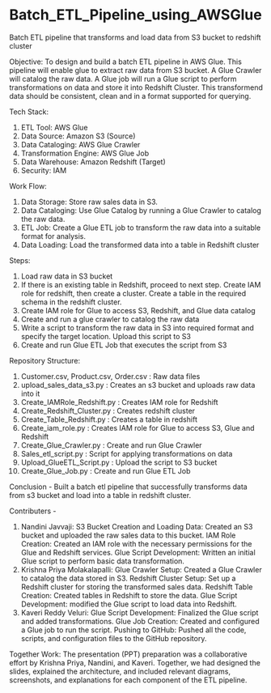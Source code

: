 # Batch_ETL_Pipeline_using_AWSGlue
Batch ETL pipeline that transforms and load data from S3 bucket to redshift cluster

Objective: 
To design and build a batch ETL pipeline in AWS Glue. This pipeline will enable glue to extract raw data from S3 bucket. A Glue Crawler will catalog the raw data. A Glue job will run a Glue script to perform transformations on data and store it into Redshift Cluster. This transformend data should be consistent, clean and in a format supported for querying.

Tech Stack:
1.	ETL Tool: AWS Glue
2.	Data Source: Amazon S3 (Source)
3.	Data Cataloging: AWS Glue Crawler
4.	Transformation Engine: AWS Glue Job
5.	Data Warehouse: Amazon Redshift (Target)
6.	Security: IAM

Work Flow:
1.	Data Storage: Store raw sales data in S3.
2.	Data Cataloging: Use Glue Catalog by running a Glue Crawler to catalog the raw data.
3.	ETL Job: Create a Glue ETL job to transform the raw data into a suitable format for analysis.
4.	Data Loading: Load the transformed data into a table in Redshift cluster

Steps:
1.	Load raw data in S3 bucket
2.	If there is an existing table in Redshift, proceed to next step.
Create IAM role for redshift, then create a cluster. Create a table in the required schema in the redshift cluster.
3.	Create IAM role for Glue to access S3, Redshift, and Glue data catalog
4.	Create and run a glue crawler to catalog the raw data
5.	Write a script to transform the raw data in S3 into required format and specify the    target location. Upload this script to S3
6.	Create and run Glue ETL Job that executes the script from S3

Repository Structure:
1. Customer.csv, Product.csv, Order.csv	: Raw data files
2. upload_sales_data_s3.py : Creates an s3 bucket and uploads raw data into it
3. Create_IAMRole_Redshift.py :	Creates IAM role for Redshift
4. Create_Redshift_Cluster.py	: Creates redshift cluster
5. Create_Table_Redshift.py	: Creates a table in redshift
6. Create_iam_role.py	: Creates IAM role for Glue to access S3, Glue and Redshift
7. Create_Glue_Crawler.py	: Create and run Glue Crawler
8. Sales_etl_script.py	: Script for applying transformations on data
9. Upload_GlueETL_Script.py :	Upload the script to S3 bucket
10. Create_Glue_Job.py :	Create and run Glue ETL Job

Conclusion - 
Built a batch etl pipeline that successfully transforms data from s3 bucket and load into a table in redshift cluster.

Contributers - 
1. Nandini Javvaji:
S3 Bucket Creation and Loading Data: Created an S3 bucket and uploaded the raw sales data to this bucket.
IAM Role Creation: Created an IAM role with the necessary permissions for the Glue and Redshift services.
Glue Script Development: Written an initial Glue script to perform basic data transformation.
2. Krishna Priya Molakalapalli:
Glue Crawler Setup: Created a Glue Crawler to catalog the data stored in S3.
Redshift Cluster Setup: Set up a Redshift cluster for storing the transformed sales data.
Redshift Table Creation: Created tables in Redshift to store the data.
Glue Script Development:  modified the Glue script to load data into Redshift.
3. Kaveri Reddy Veluri:
Glue Script Development: Finalized the Glue script and added transformations.
Glue Job Creation: Created and configured a Glue job to run the script.
Pushing to GitHub: Pushed all the code, scripts, and configuration files to the GitHub repository.

Together Work:
The presentation (PPT) preparation was a collaborative effort by Krishna Priya, Nandini, and Kaveri. Together, we had designed the slides, explained the architecture, and included relevant diagrams, screenshots, and explanations for each component of the ETL pipeline.


